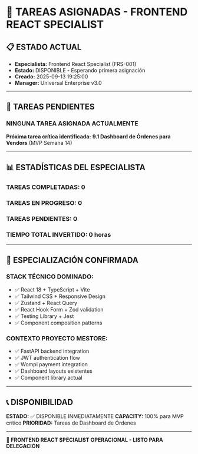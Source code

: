 # 🎯 TAREAS ASIGNADAS - FRONTEND REACT SPECIALIST

## 📋 ESTADO ACTUAL
- **Especialista:** Frontend React Specialist (FRS-001)
- **Estado:** DISPONIBLE - Esperando primera asignación
- **Creado:** 2025-09-13 19:25:00
- **Manager:** Universal Enterprise v3.0

---

## 🚨 TAREAS PENDIENTES

### **NINGUNA TAREA ASIGNADA ACTUALMENTE**

**Próxima tarea crítica identificada:** 
**9.1 Dashboard de Órdenes para Vendors** (MVP Semana 14)

---

## 📊 ESTADÍSTICAS DEL ESPECIALISTA

### **TAREAS COMPLETADAS:** 0
### **TAREAS EN PROGRESO:** 0  
### **TAREAS PENDIENTES:** 0
### **TIEMPO TOTAL INVERTIDO:** 0 horas

---

## 🎯 ESPECIALIZACIÓN CONFIRMADA

### **STACK TÉCNICO DOMINADO:**
- ✅ React 18 + TypeScript + Vite
- ✅ Tailwind CSS + Responsive Design
- ✅ Zustand + React Query
- ✅ React Hook Form + Zod validation
- ✅ Testing Library + Jest
- ✅ Component composition patterns

### **CONTEXTO PROYECTO MESTORE:**
- ✅ FastAPI backend integration
- ✅ JWT authentication flow
- ✅ Wompi payment integration
- ✅ Dashboard layouts existentes
- ✅ Component library actual

---

## 📞 DISPONIBILIDAD

**ESTADO:** ✅ DISPONIBLE INMEDIATAMENTE
**CAPACITY:** 100% para MVP crítico
**PRIORIDAD:** Tareas de Dashboard de Órdenes

---

**🚀 FRONTEND REACT SPECIALIST OPERACIONAL - LISTO PARA DELEGACIÓN**